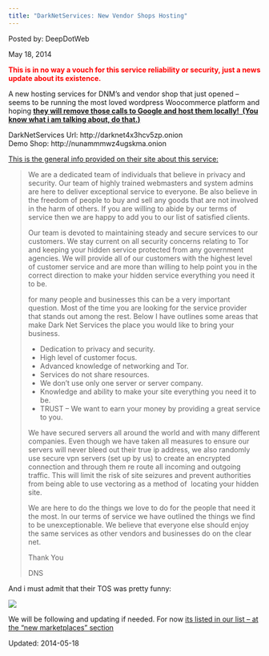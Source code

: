 ```yaml
---
title: "DarkNetServices: New Vendor Shops Hosting"
---
```


Posted by: DeepDotWeb

<span>May 18, 2014</span>

<p><span style="color: #ff0000;"><strong>This is in no way a vouch for this service reliability or security, just a news update about its existence.  </strong></span></p>
<p>A new hosting services for DNM&#8217;s and vendor shop that just opened &#8211; seems to be running the most loved wordpress Woocommerce platform and hoping <span style="text-decoration: underline;"><strong>they will remove those calls to Google and host them locally!  (You know what i am talking about, do that.)</strong></span></p>
<p>DarkNetServices Url: http://darknet4x3hcv5zp.onion<br />
    Demo Shop: http://nunammmwz4ugskma.onion</p>
<p><span style="text-decoration: underline;">This is the general info provided on their site about this service:</span></p>
<blockquote>
<p style="text-align: left;">We are a dedicated team of individuals that believe in privacy and security. Our team of highly trained webmasters and system admins are here to deliver exceptional service to everyone. Be also believe in the freedom of people to buy and sell any goods that are not involved in the harm of others. If you are willing to abide by our terms of service then we are happy to add you to our list of satisfied clients.</p>
<p style="text-align: left;">Our team is devoted to maintaining steady and secure services to our customers. We stay current on all security concerns relating to Tor and keeping your hidden service protected from any government agencies. We will provide all of our customers with the highest level of customer service and are more than willing to help point you in the correct direction to make your hidden service everything you need it to be.</p>
<p>for many people and businesses this can be a very important question. Most of the time you are looking for the service provider that stands out among the rest. Below I have outlines some areas that make Dark Net Services the place you would like to bring your business.</p>
<ul>
<li>Dedication to privacy and security.</li>
<li>High level of customer focus.</li>
<li>Advanced knowledge of networking and Tor.</li>
<li>Services do not share resources.</li>
<li>We don’t use only one server or server company.</li>
<li>Knowledge and ability to make your site everything you need it to be.</li>
<li>TRUST – We want to earn your money by providing a great service to you.</li>
</ul>
<p>We have secured servers all around the world and with many different companies. Even though we have taken all measures to ensure our servers will never bleed out their true ip address, we also randomly use secure vpn servers (set up by us) to create an encrypted connection and through them re route all incoming and outgoing traffic. This will limit the risk of site seizures and prevent authorities from being able to use vectoring as a method of  locating your hidden site.</p>
<p>We are here to do the things we love to do for the people that need it the most. In our terms of service we have outlined the things we find to be unexceptionable. We believe that everyone else should enjoy the same services as other vendors and businesses do on the clear net.</p>
<p>Thank You</p>
<p>DNS</p></blockquote>
<p>And i must admit that their TOS was pretty funny:</p>
<img src="https://info-gir.github.io/deepdotweb/imgs/2014/05/terms.png" />

<p>We will be following and updating if needed. For now <a href="/2013/10/28/updated-llist-of-hidden-marketplaces-tor-i2p/">its listed in our list &#8211; at the &#8220;new marketplaces&#8221; section</a></p>

Updated: 2014-05-18
    
